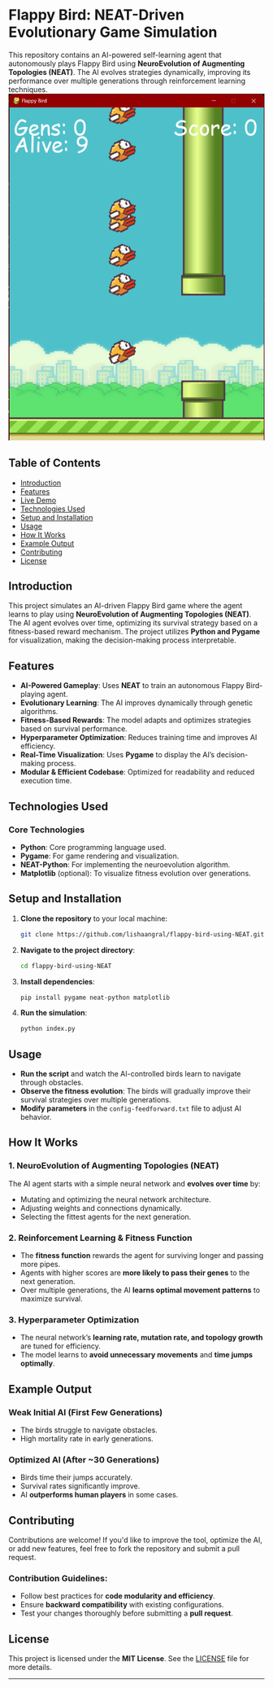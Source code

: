# Flappy Bird: NEAT-Driven Evolutionary Game Simulation  

This repository contains an AI-powered self-learning agent that autonomously plays Flappy Bird using **NeuroEvolution of Augmenting Topologies (NEAT)**. The AI evolves strategies dynamically, improving its performance over multiple generations through reinforcement learning techniques.  
![Flappy Bird Using NEAT](./imgs/flappy_bird.png)

## Table of Contents  
- [Introduction](#introduction)  
- [Features](#features)  
- [Live Demo](#live-demo)  
- [Technologies Used](#technologies-used)  
- [Setup and Installation](#setup-and-installation)  
- [Usage](#usage)  
- [How It Works](#how-it-works)  
- [Example Output](#example-output)  
- [Contributing](#contributing)  
- [License](#license)  

## Introduction  
This project simulates an AI-driven Flappy Bird game where the agent learns to play using **NeuroEvolution of Augmenting Topologies (NEAT)**. The AI agent evolves over time, optimizing its survival strategy based on a fitness-based reward mechanism. The project utilizes **Python and Pygame** for visualization, making the decision-making process interpretable.  

## Features  
- **AI-Powered Gameplay**: Uses **NEAT** to train an autonomous Flappy Bird-playing agent.  
- **Evolutionary Learning**: The AI improves dynamically through genetic algorithms.  
- **Fitness-Based Rewards**: The model adapts and optimizes strategies based on survival performance.  
- **Hyperparameter Optimization**: Reduces training time and improves AI efficiency.  
- **Real-Time Visualization**: Uses **Pygame** to display the AI’s decision-making process.  
- **Modular & Efficient Codebase**: Optimized for readability and reduced execution time.  

## Technologies Used  
### Core Technologies  
- **Python**: Core programming language used.  
- **Pygame**: For game rendering and visualization.  
- **NEAT-Python**: For implementing the neuroevolution algorithm.  
- **Matplotlib** (optional): To visualize fitness evolution over generations.  

## Setup and Installation  
1. **Clone the repository** to your local machine:  
   ```bash
   git clone https://github.com/lishaangral/flappy-bird-using-NEAT.git
   ```
2. **Navigate to the project directory**:  
   ```bash
   cd flappy-bird-using-NEAT
   ```
3. **Install dependencies**:  
   ```bash
   pip install pygame neat-python matplotlib
   ```
4. **Run the simulation**:  
   ```bash
   python index.py
   ```

## Usage  
- **Run the script** and watch the AI-controlled birds learn to navigate through obstacles.  
- **Observe the fitness evolution**: The birds will gradually improve their survival strategies over multiple generations.  
- **Modify parameters** in the `config-feedforward.txt` file to adjust AI behavior.  

## How It Works  
### 1. **NeuroEvolution of Augmenting Topologies (NEAT)**  
The AI agent starts with a simple neural network and **evolves over time** by:  
- Mutating and optimizing the neural network architecture.  
- Adjusting weights and connections dynamically.  
- Selecting the fittest agents for the next generation.  

### 2. **Reinforcement Learning & Fitness Function**  
- The **fitness function** rewards the agent for surviving longer and passing more pipes.  
- Agents with higher scores are **more likely to pass their genes** to the next generation.  
- Over multiple generations, the AI **learns optimal movement patterns** to maximize survival.  

### 3. **Hyperparameter Optimization**  
- The neural network’s **learning rate, mutation rate, and topology growth** are tuned for efficiency.  
- The model learns to **avoid unnecessary movements** and **time jumps optimally**.  

## Example Output  
### Weak Initial AI (First Few Generations)  
- The birds struggle to navigate obstacles.  
- High mortality rate in early generations.  

### Optimized AI (After ~30 Generations)  
- Birds time their jumps accurately.  
- Survival rates significantly improve.  
- AI **outperforms human players** in some cases.  

## Contributing  
Contributions are welcome! If you'd like to improve the tool, optimize the AI, or add new features, feel free to fork the repository and submit a pull request.  

### Contribution Guidelines:  
- Follow best practices for **code modularity and efficiency**.  
- Ensure **backward compatibility** with existing configurations.  
- Test your changes thoroughly before submitting a **pull request**.  

## License  
This project is licensed under the **MIT License**. See the [LICENSE](LICENSE) file for more details.  

---
